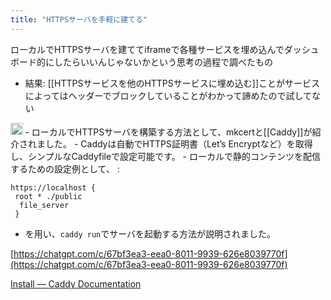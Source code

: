 ```yaml
---
title: "HTTPSサーバを手軽に建てる"
---
```


ローカルでHTTPSサーバを建ててiframeで各種サービスを埋め込んでダッシュボード的にしたらいいんじゃないかという思考の過程で調べたもの
- 結果: [[HTTPSサービスを他のHTTPSサービスに埋め込む]]ことがサービスによってはヘッダーでブロックしていることがわかって諦めたので試してない


<img src='https://scrapbox.io/api/pages/nishio/o3/icon' alt='o3.icon' height="19.5"/>
- ローカルでHTTPSサーバを構築する方法として、mkcertと[[Caddy]]が紹介されました。
- Caddyは自動でHTTPS証明書（Let’s Encryptなど）を取得し、シンプルなCaddyfileで設定可能です。
- ローカルで静的コンテンツを配信するための設定例として、
:

```
https://localhost {
 root * ./public
  file_server
 }
```

- を用い、`caddy run`でサーバを起動する方法が説明されました。

[https://chatgpt.com/c/67bf3ea3-eea0-8011-9939-626e8039770f](https://chatgpt.com/c/67bf3ea3-eea0-8011-9939-626e8039770f)

[Install — Caddy Documentation](https://caddyserver.com/docs/install)
